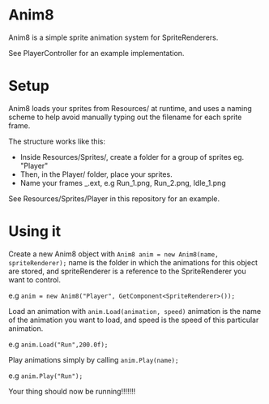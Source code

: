 # Anim8

Anim8 is a simple sprite animation system for SpriteRenderers.

See PlayerController for an example implementation.

# Setup

Anim8 loads your sprites from Resources/ at runtime, and uses a naming scheme to 
help avoid manually typing out the filename for each sprite frame.

The structure works like this:
* Inside Resources/Sprites/, create a folder for a group of sprites eg. "Player"
* Then, in the Player/ folder, place your sprites.
* Name your frames <animation>_<frame>.ext, e.g Run_1.png, Run_2.png, Idle_1.png

See Resources/Sprites/Player in this repository for an example.

# Using it

Create a new Anim8 object with `Anim8 anim = new Anim8(name, spriteRenderer);`
name is the folder in which the animations for this object are stored, and spriteRenderer 
is a reference to the SpriteRenderer you want to control.

e.g `anim = new Anim8("Player", GetComponent<SpriteRenderer>());`

Load an animation with `anim.Load(animation, speed)`
animation is the name of the animation you want to load, and speed is the speed of this
particular animation.

e.g `anim.Load("Run",200.0f);`

Play animations simply by calling `anim.Play(name);`

e.g `anim.Play("Run");`

Your thing should now be running!!!!!!!
